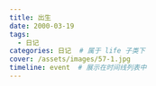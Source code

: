 ```yaml
---
title: 出生
date: 2000-03-19
tags: 
  - 日记
categories: 日记  # 属于 life 子类下
cover: /assets/images/57-1.jpg
timeline: event  # 展示在时间线列表中
---
```

